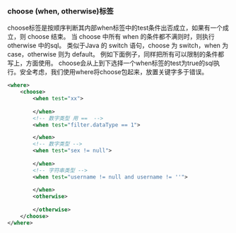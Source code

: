### choose (when, otherwise)标签

choose标签是按顺序判断其内部when标签中的test条件出否成立，如果有一个成立，则 choose 结束。
当 choose 中所有 when 的条件都不满则时，则执行 otherwise 中的sql。
类似于Java 的 switch 语句，choose 为 switch，when 为 case，otherwise 则为 default。
例如下面例子，同样把所有可以限制的条件都写上，方面使用。
choose会从上到下选择一个when标签的test为true的sql执行。安全考虑，我们使用where将choose包起来，放置关键字多于错误。


```xml
<where>
    <choose>
        <when test="xx">
        
        </when>
        <!-- 数字类型 用 ==  -->
        <when test="filter.dataType == 1">

        </when>
        <!-- 数字类型 -->
        <when test="sex != null">
            
        </when>
        <!-- 字符串类型 -->
        <when test="username != null and username != ''">
    
        </when>
        <otherwise>
        
        </otherwise>
    </choose>
</where>
```
